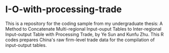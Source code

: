 # I-O-with-processing-trade

This is a repository for the coding sample from my undergraduate thesis: A Method to Concatenate Multi-regional Input-ouput Tables to Inter-regional Input-output Table with Processing Trade, by Ye Sun and Kunfu Zhu. This R codes prepares China's raw firm-level trade data for the compilation of input-output tables.
